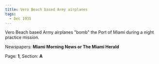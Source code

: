 ```yaml
---  
title: Vero Beach based Army airplanes  
tags:  
  - Dec 1935  
---  
```

  
Vero Beach based Army airplanes "bomb" the Port of Miami during a night practice mission.  
  
Newspapers: **Miami Morning News or The Miami Herald**  
  
Page: **1**, Section: **A** 
